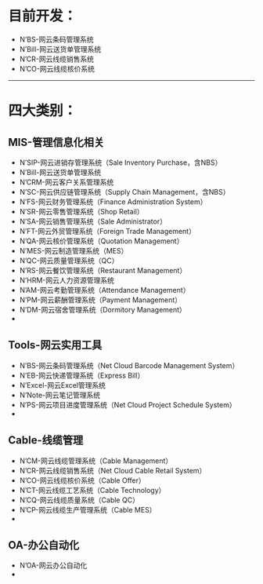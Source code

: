 
# 目前开发：
* N’BS-网云条码管理系统
* N’Bill-网云送货单管理系统
* N’CR-网云线缆销售系统
* N’CO-网云线缆核价系统

----------
# 四大类别：
## MIS-管理信息化相关
* N’SIP-网云进销存管理系统（Sale Inventory Purchase，含NBS）
* N’Bill-网云送货单管理系统
* N’CRM-网云客户关系管理系统
* N’SC-网云供应链管理系统（Supply Chain Management，含NBS）
* N’FS-网云财务管理系统（Finance Administration System）
* N’SR-网云零售管理系统（Shop Retail）
* N’SA-网云销售管理系统（Sale Administrator）
* N’FT-网云外贸管理系统（Foreign Trade Management）
* N’QA-网云核价管理系统（Quotation Management）
* N’MES-网云制造管理系统（MES）
* N’QC-网云质量管理系统（QC）
* N’RS-网云餐饮管理系统（Restaurant Management）
* N’HRM-网云人力资源管理系统
* N’AM-网云考勤管理系统（Attendance Management）
* N’PM-网云薪酬管理系统（Payment Management）
* N’DM-网云宿舍管理系统（Dormitory Management）
* 
## Tools-网云实用工具
* N’BS-网云条码管理系统（Net Cloud Barcode Management System）
* N’EB-网云快递管理系统（Express Bill）
* N’Excel-网云Excel管理系统
* N’Note-网云笔记管理系统
* N’PS-网云项目进度管理系统（Net Cloud Project Schedule System）
* 
## Cable-线缆管理
* N’CM-网云线缆管理系统（Cable Management）
* N’CR-网云线缆销售系统（Net Cloud Cable Retail System）
* N’CO-网云线缆核价系统（Cable Offer）
* N’CT-网云线缆工艺系统（Cable Technology）
* N’CQ-网云线缆质量系统（Cable QC）
* N’CP-网云线缆生产管理系统（Cable MES）
* 
## OA-办公自动化
* N’OA-网云办公自动化
* 
